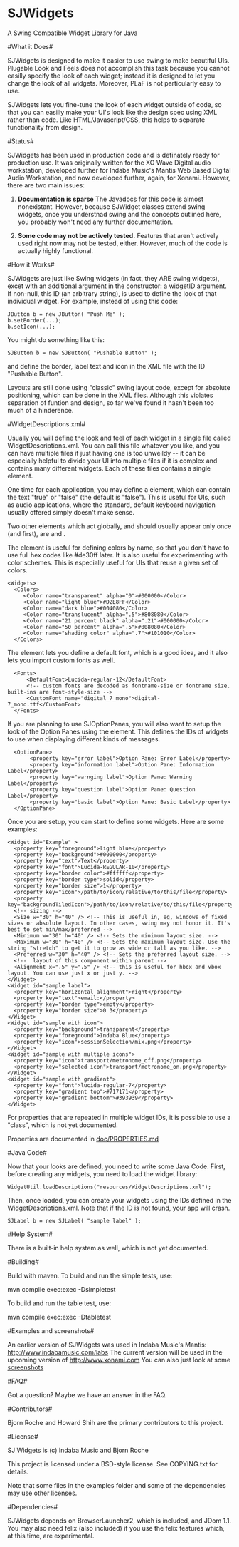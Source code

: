 SJWidgets
=========

A Swing Compatible Widget Library for Java

#What it Does#

SJWidgets is designed to make it easier to use swing to make beautiful UIs. Plugable Look and Feels does
not accomplish this task because you cannot easilly specify the look of each widget; instead it is designed
to let you change the look of all widgets. Moreover, PLaF is not particularly easy to use.

SJWidgets lets you fine-tune the look of each widget outside of code, so that you can
easilly make your UI's look like the design spec using XML rather than code. Like HTML/Javascript/CSS, this
helps to separate functionality from design.

#Status#

SJWidgets has been used in production code and is definately ready for production use. It was originally
written for the XO Wave Digital audio workstation, developed further for Indaba Music's Mantis Web Based
Digital Audio Workstation, and now developed further, again, for Xonami. However, there
are two main issues:

1. **Documentation is sparse** The Javadocs for this code is almost nonexistant.
However, because SJWidget classes extend swing widgets, once you understnad
swing and the concepts outlined here, you probably won't need any further documentation.

2. **Some code may not be actively tested.** Features that aren't actively used right now may not be tested,
either. However, much of the code is actually highly functional.

#How it Works#

SJWidgets are just like Swing widgets (in fact, they ARE swing widgets), excet with an additional argument in the constructor: a widgetID
argument. If non-null, this ID (an arbitrary string), is used to define the look of that individual widget.
For example, instead of using this code:

    JButton b = new JButton( "Push Me" );
    b.setBorder(...);
    b.setIcon(...);

You might do something like this:

    SJButton b = new SJButton( "Pushable Button" );

and define the border, label text and icon in the XML file with the ID "Pushable Button".

Layouts are still done using "classic" swing layout code, except for absolute positioning, which can be done
in the XML files. Although this violates separation of funtion and design, so far we've found it hasn't been
too much of a hinderence.


#WidgetDescriptions.xml#

Usually you will define the look and feel of each widget in a single file called WidgetDescriptions.xml.
You can call this file whatever you like, and you can have multiple files if just having one is too
unweildy -- it can be especially helpful to divide your UI into multiple files if it is complex
and contains many different widgets. Each of these files contains a single <Widgets /> element.

One time for each application, you may define a <DisableFocus /> element, which can contain the text "true"
or "false" (the default is "false"). This is useful for UIs, such as audio applications, where the standard,
default keyboard navigation usually offered simply doesn't make sense.

Two other elements which act globally, and should usually appear only once (and first), are <Colors /> and
<Fonts />. 

The <Colors /> element is useful for defining colors by name, so that you don't have to use full hex codes
like #de30ff later.  It is also useful for experimenting with color schemes. This is especially useful for UIs
that reuse a given set of colors.

    <Widgets>
      <Colors>
         <Color name="transparent" alpha="0">#000000</Color>
         <Color name="light blue">#D2E8FF</Color>
         <Color name="dark blue">#004080</Color>
         <Color name="translucent" alpha=".5">#808080</Color>
         <Color name="21 percent black" alpha=".21">#000000</Color>
         <Color name="50 percent" alpha=".5">#808080</Color>
         <Color name="shading color" alpha=".7">#101010</Color>
      </Colors>

The <Fonts /> element lets you define a default font, which is a good idea, and it also lets you import custom fonts
as well.

      <Fonts>
          <DefaultFont>Lucida-regular-12</DefaultFont>
          <!-- custom fonts are decoded as fontname-size or fontname size. built-ins are font-style-size -->
          <CustomFont name="digital_7_mono">digital-7_mono.ttf</CustomFont>
      </Fonts>

If you are planning to use SJOptionPanes, you will also want to setup the look of the Option Panes using the <OptionPane />
element. This defines the IDs of widgets to use when displaying different kinds of messages.

      <OptionPane>
           <property key="error label">Option Pane: Error Label</property>
           <property key="information label">Option Pane: Information Label</property>
           <property key="warnging label">Option Pane: Warning Label</property>
           <property key="question label">Option Pane: Question Label</property>
           <property key="basic label">Option Pane: Basic Label</property>
      </OptionPane>


Once you are setup, you can start to define some widgets. Here are some examples:

    <Widget id="Example" >
      <property key="foreground">light blue</property>
      <property key="background">#000000</property>
      <property key="text">Text</property>
      <property key="font">Lucida-REGULAR-10</property>
      <property key="border color">#ffffff</property>
      <property key="border type">solid</property>
      <property key="border size">1</property>
      <property key="icon">/path/to/icon/relative/to/this/file</property>
      <property key="backgroundTiledIcon">/path/to/icon/relative/to/this/file</property>
      <!-- sizing -->
      <Size w="30" h="40" /> <!-- This is useful in, eg, windows of fixed sizes or absolute layout. In other cases, swing may not honor it. It's best to set min/max/preferred -->
      <Minimum w="30" h="40" /> <!-- Sets the minimum layout size. -->
      <Maximum w="30" h="40" /> <!-- Sets the maximum layout size. Use the string "stretch" to get it to grow as wide or tall as you like. -->
      <Preferred w="30" h="40" /> <!-- Sets the preferred layout size. -->
      <!--  layout of this component within parent -->
      <Alignment x=".5" y=".5" /> <!-- this is useful for hbox and vbox layout. You can use just x or just y. -->
    </Widget>
    <Widget id="sample label">
      <property key="horizontal alignment">right</property>
      <property key="text">email:</property>
      <property key="border type">empty</property>
      <property key="border size">0 3</property>
    </Widget>
    <Widget id="sample with icon">
      <property key="background">transparent</property>
      <property key="foreground">Indaba Blue</property>
      <property key="icon">sessionSelection/mix.png</property>
    </Widget>
    <Widget id="sample with multiple icons">
      <property key="icon">transport/metronome_off.png</property>
      <property key="selected icon">transport/metronome_on.png</property>
    </Widget>
    <Widget id="sample with gradient">
      <property key="font">lucida-regular-7</property>
      <property key="gradient top">#717171</property>
      <property key="gradient bottom">#393939</property>
    </Widget>

For properties that are repeated in multiple widget IDs, it is possible to use a "class", which is not yet documented.

Properties are documented in <a href="doc/PROPERTIES.md">doc/PROPERTIES.md</a>

#Java Code#

Now that your looks are defined, you need to write some Java Code. First, before creating any widgets, you
need to load the widget library:

    WidgetUtil.loadDescriptions("resources/WidgetDescriptions.xml");

Then, once loaded, you can create your widgets using the IDs defined in the WidgetDescriptions.xml. Note that
if the ID is not found, your app will crash.

    SJLabel b = new SJLabel( "sample label" );


#Help System#

There is a built-in help system as well, which is not yet documented.


#Building#

Build with maven. To build and run the simple tests, use:

mvn compile exec:exec -Dsimpletest

To build and run the table test, use:

mvn compile exec:exec -Dtabletest


#Examples and screenshots#

An earlier version of SJWidgets was used in Indaba Music's Mantis: http://www.indabamusic.com/labs
The current version will be used in the upcoming version of http://www.xonami.com
You can also just look at some <a href="doc/SCREENSHOTS.md">screenshots</a>

#FAQ#

Got a question? Maybe we have an answer in the <a ref="doc/FAQ.md">FAQ</a>.

#Contributors#

Bjorn Roche and Howard Shih are the primary contributors to this project.

#License#

SJ Widgets is (c) Indaba Music and Bjorn Roche

This project is licensed under a BSD-style license. See COPYING.txt for details.

Note that some files in the examples folder and some of the dependencies may use other licenses.

#Dependencies#

SJWidgets depends on BrowserLauncher2, which is included, and JDom 1.1. You may also need felix (also included) if you
use the felix features which, at this time, are experimental.
